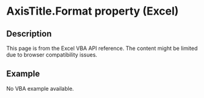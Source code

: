 # AxisTitle.Format property (Excel)

## Description
This page is from the Excel VBA API reference. The content might be limited due to browser compatibility issues.

## Example
No VBA example available.
